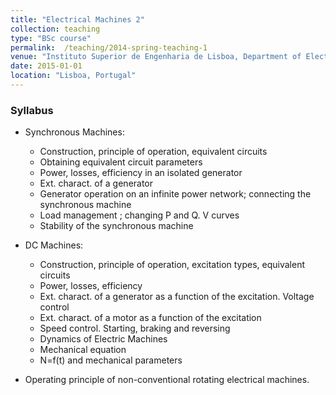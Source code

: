 ```yaml
---
title: "Electrical Machines 2"
collection: teaching
type: "BSc course"
permalink:  /teaching/2014-spring-teaching-1
venue: "Instituto Superior de Engenharia de Lisboa, Department of Electrical Engineering"
date: 2015-01-01
location: "Lisboa, Portugal"
---
```


### Syllabus
* Synchronous Machines:
  * Construction, principle of operation, equivalent circuits
  * Obtaining equivalent circuit parameters
  * Power, losses, efficiency in an isolated generator
  * Ext. charact. of a generator
  * Generator operation on an infinite power network; connecting the synchronous machine
  * Load management ; changing P and Q. V curves
  * Stability of the synchronous machine

* DC Machines:
  * Construction, principle of operation, excitation types, equivalent circuits
  * Power, losses, efficiency
  * Ext. charact. of a generator as a function of the excitation. Voltage control
  * Ext. charact. of a motor as a function of the excitation
  * Speed control. Starting, braking and reversing
  * Dynamics of Electric Machines
  * Mechanical equation
  * N=f(t) and mechanical parameters

* Operating principle of non-conventional rotating electrical machines.
